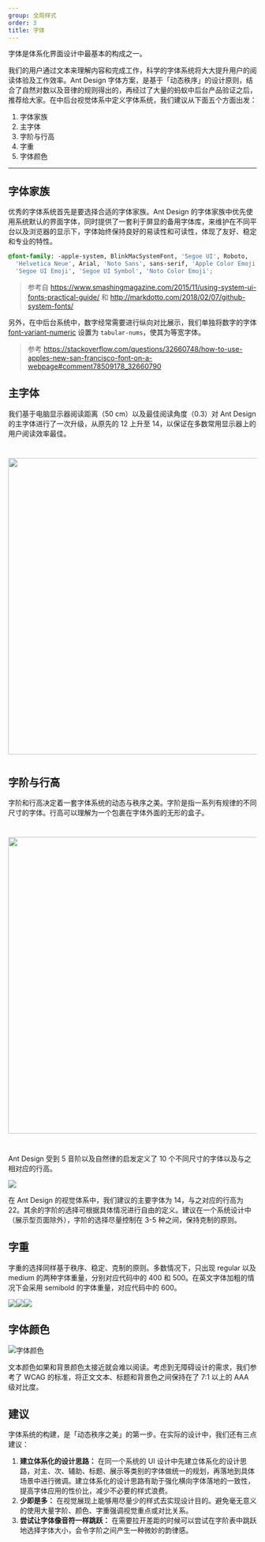 ```yaml
---
group: 全局样式
order: 3
title: 字体
---
```


字体是体系化界面设计中最基本的构成之一。

我们的用户通过文本来理解内容和完成工作，科学的字体系统将大大提升用户的阅读体验及工作效率。Ant Design 字体方案，是基于「动态秩序」的设计原则，结合了自然对数以及音律的规则得出的，再经过了大量的蚂蚁中后台产品验证之后，推荐给大家。在中后台视觉体系中定义字体系统，我们建议从下面五个方面出发：

1. 字体家族
2. 主字体
3. 字阶与行高
4. 字重
5. 字体颜色

---

## 字体家族

优秀的字体系统首先是要选择合适的字体家族。Ant Design 的字体家族中优先使用系统默认的界面字体，同时提供了一套利于屏显的备用字体库，来维护在不同平台以及浏览器的显示下，字体始终保持良好的易读性和可读性，体现了友好、稳定和专业的特性。

```css
@font-family: -apple-system, BlinkMacSystemFont, 'Segoe UI', Roboto,
  'Helvetica Neue', Arial, 'Noto Sans', sans-serif, 'Apple Color Emoji',
  'Segoe UI Emoji', 'Segoe UI Symbol', 'Noto Color Emoji';
```

> 参考自 https://www.smashingmagazine.com/2015/11/using-system-ui-fonts-practical-guide/ 和 http://markdotto.com/2018/02/07/github-system-fonts/

另外，在中后台系统中，数字经常需要进行纵向对比展示，我们单独将数字的字体 [font-variant-numeric](https://www.fonts.com/content/learning/fontology/level-3/numbers/proportional-vs-tabular-figures) 设置为 `tabular-nums`，使其为等宽字体。

> 参考 https://stackoverflow.com/questions/32660748/how-to-use-apples-new-san-francisco-font-on-a-webpage#comment78509178_32660790

## 主字体

我们基于电脑显示器阅读距离（50 cm）以及最佳阅读角度（0.3）对 Ant Design 的主字体进行了一次升级，从原先的 12 上升至 14，以保证在多数常用显示器上的用户阅读效率最佳。

<div style="text-align:center;margin:40px 0;">
  <img width="600" src="https://gw.alipayobjects.com/zos/rmsportal/yriUFbqOPtVniYYiikfb.png">
</div>

## 字阶与行高

字阶和行高决定着一套字体系统的动态与秩序之美。字阶是指一系列有规律的不同尺寸的字体。行高可以理解为一个包裹在字体外面的无形的盒子。

<div style="text-align:center;margin:40px 0;">
  <img width="600" src="https://gw.alipayobjects.com/zos/rmsportal/xpykKKFJQorFJltdXkie.png">
</div>

Ant Design 受到 5 音阶以及自然律的启发定义了 10 个不同尺寸的字体以及与之相对应的行高。

<img src="https://gw.alipayobjects.com/zos/rmsportal/iFjgfIBExksqCqGMwUlw.png">

在 Ant Design 的视觉体系中，我们建议的主要字体为 14，与之对应的行高为 22。其余的字阶的选择可根据具体情况进行自由的定义。建议在一个系统设计中（展示型页面除外），字阶的选择尽量控制在 3-5 种之间，保持克制的原则。

## 字重

字重的选择同样基于秩序、稳定、克制的原则。多数情况下，只出现 regular 以及 medium 的两种字体重量，分别对应代码中的 400 和 500。在英文字体加粗的情况下会采用 semibold 的字体重量，对应代码中的 600。

<div class="font-samples">
	<div>
	  <img src="https://gw.alipayobjects.com/zos/rmsportal/orIVrEOZIpjMbqZGiXEi.png" />
	</div>
	<div>
  	<img src="https://gw.alipayobjects.com/zos/rmsportal/sasWhUzTGjlZKftukraH.png" />
	</div>
	<div>
  	<img src="https://gw.alipayobjects.com/zos/rmsportal/QqxifAZlISrSUwnlonyx.png" />
	</div>
</div>

<style>
.font-samples {
  display: flex;
}
</style>

## 字体颜色

<ImagePreview>
<img class="preview-img" alt="字体颜色" src="https://gw.alipayobjects.com/mdn/rms_08e378/afts/img/A*PdFFQr2NXyUAAAAAAAAAAAAAARQnAQ">
</ImagePreview>

文本颜色如果和背景颜色太接近就会难以阅读。考虑到无障碍设计的需求，我们参考了 WCAG 的标准，将正文文本、标题和背景色之间保持在了 7:1 以上的 AAA 级对比度。

## 建议

字体系统的构建，是「动态秩序之美」的第一步。在实际的设计中，我们还有三点建议：

1. **建立体系化的设计思路：** 在同一个系统的 UI 设计中先建立体系化的设计思路，对主、次、辅助、标题、展示等类别的字体做统一的规划，再落地到具体场景中进行微调。建立体系化的设计思路有助于强化横向字体落地的一致性，提高字体应用的性价比，减少不必要的样式浪费。
1. **少即是多：** 在视觉展现上能够用尽量少的样式去实现设计目的。避免毫无意义的使用大量字阶、颜色、字重强调视觉重点或对比关系。
1. **尝试让字体像音符一样跳跃：** 在需要拉开差距的时候可以尝试在字阶表中跳跃地选择字体大小，会令字阶之间产生一种微妙的韵律感。
